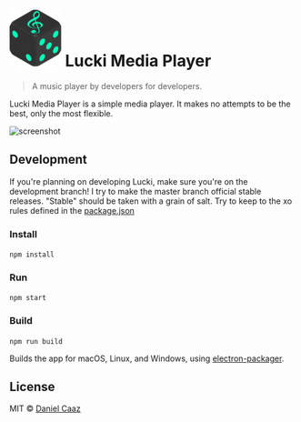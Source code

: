 # ![logo](assets/icon-small.png) Lucki Media Player

> A music player by developers for developers.

Lucki Media Player is a simple media player. It makes no attempts to be the best, only the most flexible.

![screenshot](https://dl.dropboxusercontent.com/u/9305622/KEEP/Dev/lucki.png "Screenshot")

## Development
If you're planning on developing Lucki, make sure you're on the development branch! I try to make the master branch official stable releases. "Stable" should be taken with a grain of salt.
Try to keep to the xo rules defined in the [package.json](package.json)

### Install
`npm install`

### Run
`npm start`

### Build
`npm run build`

Builds the app for macOS, Linux, and Windows, using [electron-packager](https://github.com/electron-userland/electron-packager).

## License
MIT © [Daniel Caaz](https://caaz.me)
